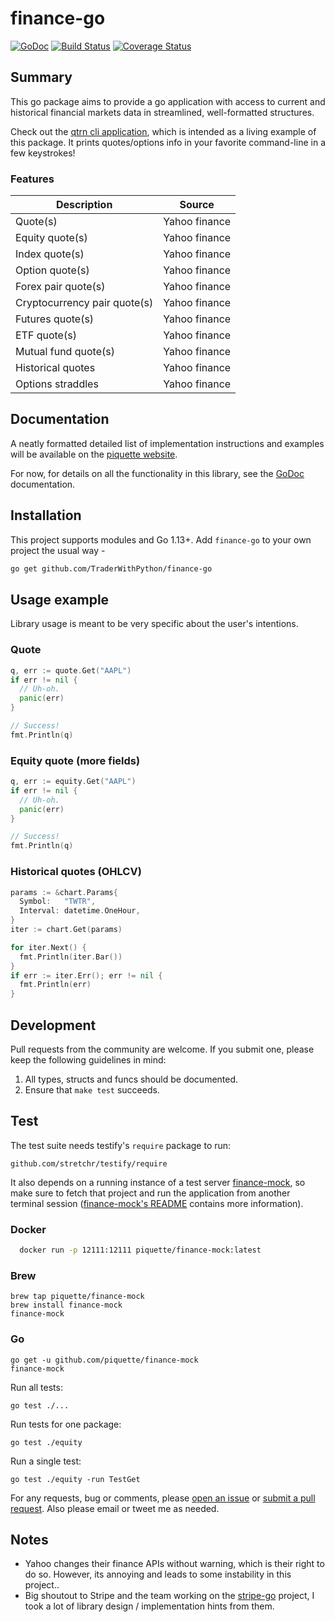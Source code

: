 # finance-go

[![GoDoc](http://img.shields.io/badge/godoc-reference-blue.svg)](http://godoc.org/github.com/TraderWithPython/finance-go) [![Build Status](https://travis-ci.org/piquette/finance-go.svg?branch=master)](https://travis-ci.org/piquette/finance-go) [![Coverage Status](https://coveralls.io/repos/github/piquette/finance-go/badge.svg?branch=master)](https://coveralls.io/github/piquette/finance-go?branch=master)

## Summary

This go package aims to provide a go application with access to current and historical financial markets data in streamlined, well-formatted structures.

Check out the [qtrn cli application][qtrn], which is intended as a living example of this package. It prints quotes/options info in your favorite command-line in a few keystrokes!

### Features

| Description                  | Source        |
| ---------------------------- | ------------- |
| Quote(s)                     | Yahoo finance |
| Equity quote(s)              | Yahoo finance |
| Index quote(s)               | Yahoo finance |
| Option quote(s)              | Yahoo finance |
| Forex pair quote(s)          | Yahoo finance |
| Cryptocurrency pair quote(s) | Yahoo finance |
| Futures quote(s)             | Yahoo finance |
| ETF quote(s)                 | Yahoo finance |
| Mutual fund quote(s)         | Yahoo finance |
| Historical quotes            | Yahoo finance |
| Options straddles            | Yahoo finance |

## Documentation

A neatly formatted detailed list of implementation instructions and examples will be available on the [piquette website][api-docs].

For now, for details on all the functionality in this library, see the [GoDoc][godoc] documentation.

## Installation

This project supports modules and Go 1.13+. Add `finance-go` to your own project the usual way -

```sh
go get github.com/TraderWithPython/finance-go
```

## Usage example

Library usage is meant to be very specific about the user's intentions.

### Quote

```go
q, err := quote.Get("AAPL")
if err != nil {
  // Uh-oh.
  panic(err)
}

// Success!
fmt.Println(q)
```

### Equity quote (more fields)

```go
q, err := equity.Get("AAPL")
if err != nil {
  // Uh-oh.
  panic(err)
}

// Success!
fmt.Println(q)
```

### Historical quotes (OHLCV)

```go
params := &chart.Params{
  Symbol:   "TWTR",
  Interval: datetime.OneHour,
}
iter := chart.Get(params)

for iter.Next() {
  fmt.Println(iter.Bar())
}
if err := iter.Err(); err != nil {
  fmt.Println(err)
}
```

## Development

Pull requests from the community are welcome. If you submit one, please keep
the following guidelines in mind:

1. All types, structs and funcs should be documented.
2. Ensure that `make test` succeeds.

## Test

The test suite needs testify's `require` package to run:

    github.com/stretchr/testify/require

It also depends on a running instance of a test server [finance-mock], so make sure to fetch that project and run the application from another terminal session ([finance-mock's README][finance-mock] contains more information).

### Docker

```sh
  docker run -p 12111:12111 piquette/finance-mock:latest
```

### Brew

    brew tap piquette/finance-mock
    brew install finance-mock
    finance-mock

### Go

    go get -u github.com/piquette/finance-mock
    finance-mock

Run all tests:

    go test ./...

Run tests for one package:

    go test ./equity

Run a single test:

    go test ./equity -run TestGet

For any requests, bug or comments, please [open an issue][issues] or [submit a
pull request][pulls]. Also please email or tweet me as needed.

## Notes

- Yahoo changes their finance APIs without warning, which is their right to do so. However, its annoying and leads to some instability in this project..
- Big shoutout to Stripe and the team working on the [stripe-go][stripe] project, I took a lot of library design / implementation hints from them.

[godoc]: http://godoc.org/github.com/TraderWithPython/finance-go
[issues]: https://github.com/TraderWithPython/finance-go/issues/new
[qtrn]: https://github.com/piquette/qtrn
[pulls]: https://github.com/TraderWithPython/finance-go/pulls
[finance-mock]: https://github.com/piquette/finance-mock
[stripe]: https://github.com/stripe/stripe-go
[api-docs]: https://piquette.io/projects/finance-go/
